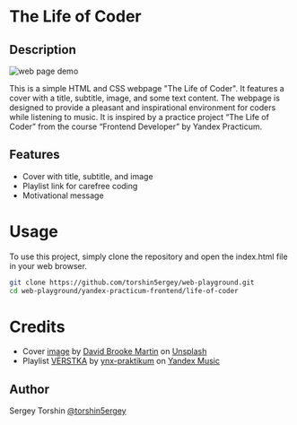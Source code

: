 # The Life of Coder

## Description 

![web page demo](./assets/demo.gif)

This is a simple HTML and CSS webpage "The Life of Coder". It features a cover with a title, subtitle, image, and some text content. The webpage is designed to provide a pleasant and inspirational environment for coders while listening to music. It is inspired by a practice project “The Life of Coder” from the course “Frontend Developer” by Yandex Practicum.

## Features

- Cover with title, subtitle, and image
- Playlist link for carefree coding
- Motivational message

# Usage
To use this project, simply clone the repository and open the index.html file in your web browser.

```bash
git clone https://github.com/torshin5ergey/web-playground.git
cd web-playground/yandex-practicum-frontend/life-of-coder
```

# Credits
- Cover [image](https://unsplash.com/photos/blue-and-orange-flower-0DLKy4IPoc8) by [David Brooke Martin](https://unsplash.com/@dbmartin00) on [Unsplash](https://unsplash.com/)
- Playlist [VЁRSTKA](https://music.yandex.ru/users/ynx-praktikum/playlists/1002) by [ynx-praktikum](https://music.yandex.ru/users/ynx-praktikum) on [Yandex Music](https://music.yandex.ru/)

## Author

Sergey Torshin [@torshin5ergey](https://github.com/torshin5ergey)